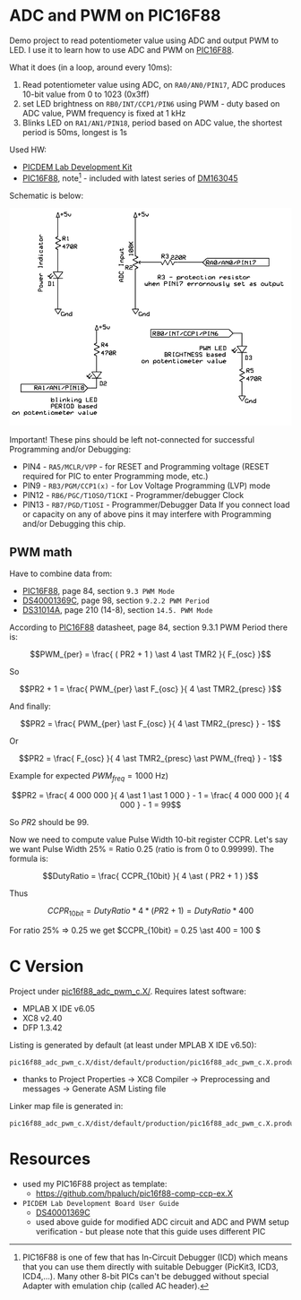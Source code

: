 # ADC and PWM on PIC16F88

Demo project to read potentiometer value using ADC and output PWM to LED.
I use it to learn how to use ADC and PWM on [PIC16F88][PIC16F88]. 

What it does (in a loop, around every 10ms):
1. Read potentiometer value using ADC, on `RA0/AN0/PIN17`, ADC produces
    10-bit value from 0 to 1023 (0x3ff)
1. set LED brightness on `RB0/INT/CCP1/PIN6` using PWM - duty based on ADC value, PWM frequency
   is fixed at 1 kHz
1. Blinks LED on `RA1/AN1/PIN18`, period based on ADC value, the shortest period is 50ms,
   longest is 1s

Used HW:
- [PICDEM Lab Development Kit][DM163045] 
- [PIC16F88][PIC16F88], note[^1] - included with latest series of [DM163045][DM163045]

Schematic is below:

![PIC16F88 ADC PWM Schematic](https://raw.githubusercontent.com/hpaluch/pic16f88-adc-pwm/master/ExpressPCB/pic16f88-adc-pwm.png)

Important! These pins should be left not-connected for successful Programming and/or Debugging:
- PIN4 - `RA5/MCLR/VPP` - for RESET and Programming voltage (RESET required for PIC to enter Programming mode, etc.)
- PIN9 - `RB3/PGM/CCP1(x)` - for Lov Voltage Programming (LVP) mode
- PIN12 - `RB6/PGC/T1OSO/T1CKI` - Programmer/debugger Clock
- PIN13 - `RB7/PGD/T1OSI` - Programmer/Debugger Data
If you connect load or capacity on any of above pins it may interfere with Programming and/or Debugging this chip.


## PWM math

Have to combine data from:
- [PIC16F88][PIC16F88], page 84, section `9.3 PWM Mode`
- [DS40001369C][DS40001369C], page 98, section `9.2.2 PWM Period`
- [DS31014A][DS31014A], page 210 (14-8), section `14.5. PWM Mode`

According to [PIC16F88][PIC16F88]  datasheet, page 84, section 9.3.1 PWM Period there is:
```math
PWM_{per} = \frac{ ( PR2 + 1 ) \ast 4 \ast TMR2 }{ F_{osc} }
```

So
```math
PR2 + 1 =  \frac{ PWM_{per} \ast F_{osc} }{ 4 \ast TMR2_{presc}  }
```
And finally:
```math
PR2 = \frac{ PWM_{per} \ast F_{osc} }{ 4 \ast TMR2_{presc}  } - 1
```
Or
```math
PR2 = \frac{ F_{osc} }{ 4 \ast TMR2_{presc} \ast PWM_{freq}  } - 1
```
Example for expected $PWM_{freq} = 1000$ Hz)
```math
PR2 = \frac{  4 000 000 }{ 4 \ast 1 \ast 1 000 } - 1 =  \frac{ 4 000 000 }{ 4 000 } - 1 = 99
```
So $PR2$ should be $99$.

Now we need to compute value Pulse Width 10-bit register CCPR. Let's say we want
Pulse Width 25% = Ratio 0.25 (ratio is from 0 to 0.99999). The formula is:
```math
DutyRatio = \frac{ CCPR_{10bit} }{ 4 \ast ( PR2 + 1 ) }
```
Thus
```math
CCPR_{10bit} = DutyRatio  \ast 4 \ast (PR2 + 1 ) = DutyRatio \ast 400
```
For ratio 25% => 0.25 we get $CCPR_{10bit} = 0.25 \ast 400 = 100 $


# C Version

Project under [pic16f88_adc_pwm_c.X/](pic16f88_adc_pwm_c.X/). Requires latest software:
- MPLAB X IDE v6.05
- XC8 v2.40
- DFP 1.3.42

Listing is generated by default (at least under MPLAB X IDE v6.50):
```
pic16f88_adc_pwm_c.X/dist/default/production/pic16f88_adc_pwm_c.X.production.lst
```
- thanks to Project Properties -> XC8 Compiler -> Preprocessing and messages -> Generate ASM Listing file

Linker map file is generated in:
```
pic16f88_adc_pwm_c.X/dist/default/production/pic16f88_adc_pwm_c.X.production.map
```

# Resources

- used my PIC16F88 project as template:
  - https://github.com/hpaluch/pic16f88-comp-ccp-ex.X
- `PICDEM Lab Development Board User Guide`
  - [DS40001369C][DS40001369C]
  - used above guide for modified ADC circuit and ADC and PWM
    setup verification - but please note that this guide uses
    different PIC

[^1]: PIC16F88 is one of few that has In-Circuit Debugger (ICD) which means that you can
use them directly with suitable Debugger (PicKit3, ICD3, ICD4,...). Many other 8-bit PICs can't
be debugged without special Adapter with emulation chip (called AC header).

[DM163045]: http://www.microchip.com/Developmenttools/ProductDetails/DM163045 "PICDEM Lab Development Kit"
[PIC16F88]: https://www.microchip.com/wwwproducts/en/PIC16F88 "PIC16F88 Overview"
[DS40001369C]: https://ww1.microchip.com/downloads/en/DeviceDoc/40001369C.pdf "PICDEM Lab Development Board User Guide"
[DS31014A]: https://ww1.microchip.com/downloads/en/devicedoc/33023a.pdf "PICmicro Mid-Range MCU Family Reference Manual"
